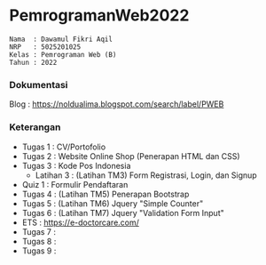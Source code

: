 # PemrogramanWeb2022
```
Nama  : Dawamul Fikri Aqil
NRP   : 5025201025
Kelas : Pemrograman Web (B)
Tahun : 2022
```

### Dokumentasi
Blog : https://noldualima.blogspot.com/search/label/PWEB

### Keterangan
- Tugas 1 : CV/Portofolio
- Tugas 2 : Website Online Shop (Penerapan HTML dan CSS)
- Tugas 3 : Kode Pos Indonesia
  - Latihan 3 : (Latihan TM3) Form Registrasi, Login, dan Signup
- Quiz 1 : Formulir Pendaftaran
- Tugas 4 : (Latihan TM5) Penerapan Bootstrap
- Tugas 5 : (Latihan TM6) Jquery "Simple Counter"
- Tugas 6 : (Latihan TM7) Jquery "Validation Form Input"
- ETS : https://e-doctorcare.com/
- Tugas 7 : 
- Tugas 8 : 
- Tugas 9 : 

